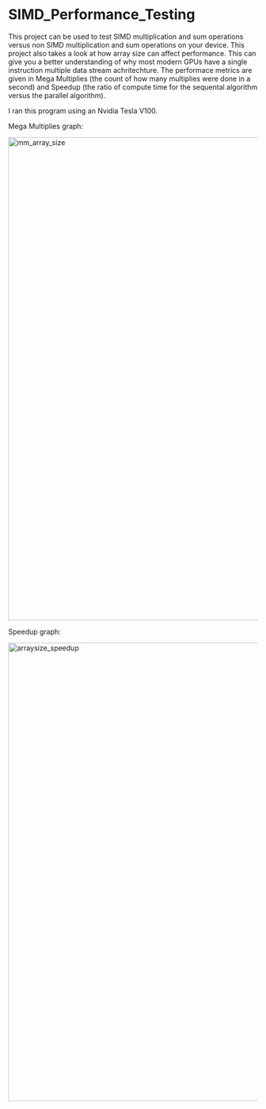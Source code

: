 # SIMD_Performance_Testing

This project can be used to test SIMD multiplication and sum operations versus non SIMD multiplication and sum operations on your device.
This project also takes a look at how array size can affect performance.
This can give you a better understanding of why most modern GPUs have a single instruction multiple data stream achritechture. 
The performace metrics are given in Mega Multiplies (the count of how many multiplies were done in a second) and Speedup (the ratio of compute time for the sequental algorithm versus the parallel algorithm).

I ran this program using an Nvidia Tesla V100.

Mega Multiplies graph:

<img width="976" alt="mm_array_size" src="https://github.com/lucasrouchy/SIMD_Performance_Testing/assets/55973521/ac3a2a24-7fda-491c-b622-68cefb8b0f81">


Speedup graph:

<img width="926" alt="arraysize_speedup" src="https://github.com/lucasrouchy/SIMD_Performance_Testing/assets/55973521/c56daa3d-1fc3-490c-b269-df0f01099f3e">
